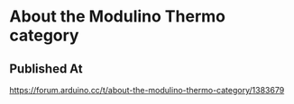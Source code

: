 # About the Modulino Thermo category

## Published At

https://forum.arduino.cc/t/about-the-modulino-thermo-category/1383679
